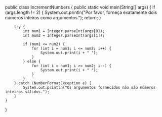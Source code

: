 public class IncrementNumbers {
    public static void main(String[] args) {
        if (args.length != 2) {
            System.out.println("Por favor, forneça exatamente dois números inteiros como argumentos.");
            return;
        }

        try {
            int num1 = Integer.parseInt(args[0]);
            int num2 = Integer.parseInt(args[1]);

            if (num1 <= num2) {
                for (int i = num1; i <= num2; i++) {
                    System.out.print(i + " ");
                }
            } else {
                for (int i = num1; i >= num2; i--) {
                    System.out.print(i + " ");
                }
            }
        } catch (NumberFormatException e) {
            System.out.println("Os argumentos fornecidos não são números inteiros válidos.");
        }
    }
}

